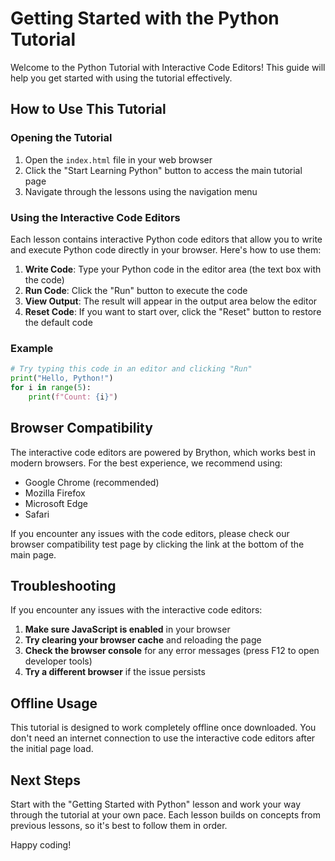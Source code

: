 # Getting Started with the Python Tutorial

Welcome to the Python Tutorial with Interactive Code Editors! This guide will help you get started with using the tutorial effectively.

## How to Use This Tutorial

### Opening the Tutorial

1. Open the `index.html` file in your web browser
2. Click the "Start Learning Python" button to access the main tutorial page
3. Navigate through the lessons using the navigation menu

### Using the Interactive Code Editors

Each lesson contains interactive Python code editors that allow you to write and execute Python code directly in your browser. Here's how to use them:

1. **Write Code**: Type your Python code in the editor area (the text box with the code)
2. **Run Code**: Click the "Run" button to execute the code
3. **View Output**: The result will appear in the output area below the editor
4. **Reset Code**: If you want to start over, click the "Reset" button to restore the default code

### Example

```python
# Try typing this code in an editor and clicking "Run"
print("Hello, Python!")
for i in range(5):
    print(f"Count: {i}")
```

## Browser Compatibility

The interactive code editors are powered by Brython, which works best in modern browsers. For the best experience, we recommend using:

- Google Chrome (recommended)
- Mozilla Firefox
- Microsoft Edge
- Safari

If you encounter any issues with the code editors, please check our browser compatibility test page by clicking the link at the bottom of the main page.

## Troubleshooting

If you encounter any issues with the interactive code editors:

1. **Make sure JavaScript is enabled** in your browser
2. **Try clearing your browser cache** and reloading the page
3. **Check the browser console** for any error messages (press F12 to open developer tools)
4. **Try a different browser** if the issue persists

## Offline Usage

This tutorial is designed to work completely offline once downloaded. You don't need an internet connection to use the interactive code editors after the initial page load.

## Next Steps

Start with the "Getting Started with Python" lesson and work your way through the tutorial at your own pace. Each lesson builds on concepts from previous lessons, so it's best to follow them in order.

Happy coding! 
